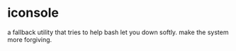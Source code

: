 iconsole
========

a fallback utility that tries to help bash let you down softly. make the system more forgiving.
